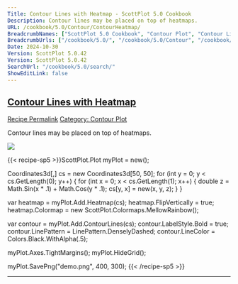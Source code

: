 ```yaml
---
Title: Contour Lines with Heatmap - ScottPlot 5.0 Cookbook
Description: Contour lines may be placed on top of heatmaps.
URL: /cookbook/5.0/Contour/ContourHeatmap/
BreadcrumbNames: ["ScottPlot 5.0 Cookbook", "Contour Plot", "Contour Lines with Heatmap"]
BreadcrumbUrls: ["/cookbook/5.0/", "/cookbook/5.0/Contour", "/cookbook/5.0/Contour/ContourHeatmap"]
Date: 2024-10-30
Version: ScottPlot 5.0.42
Version: ScottPlot 5.0.42
SearchUrl: "/cookbook/5.0/search/"
ShowEditLink: false
---
```



<h2 style='border-bottom: 0;'><a href='/cookbook/5.0/Contour/ContourHeatmap'>Contour Lines with Heatmap</a></h2>

<div class="d-flex mb-2">
<a class="btn btn-sm btn-primary me-1" href="/cookbook/5.0/Contour/ContourHeatmap">Recipe Permalink</a>
<a class="btn btn-sm btn-success me-1" href="/cookbook/5.0/Contour">Category: Contour Plot</a>
</div>

Contour lines may be placed on top of heatmaps.

[![](/cookbook/5.0/images/ContourHeatmap.png?241029205813)](/cookbook/5.0/images/ContourHeatmap.png?241029205813)

{{< recipe-sp5 >}}ScottPlot.Plot myPlot = new();

Coordinates3d[,] cs = new Coordinates3d[50, 50];
for (int y = 0; y < cs.GetLength(0); y++)
{
    for (int x = 0; x < cs.GetLength(1); x++)
    {
        double z = Math.Sin(x * .1) + Math.Cos(y * .1);
        cs[y, x] = new(x, y, z);
    }
}

var heatmap = myPlot.Add.Heatmap(cs);
heatmap.FlipVertically = true;
heatmap.Colormap = new ScottPlot.Colormaps.MellowRainbow();

var contour = myPlot.Add.ContourLines(cs);
contour.LabelStyle.Bold = true;
contour.LinePattern = LinePattern.DenselyDashed;
contour.LineColor = Colors.Black.WithAlpha(.5);

myPlot.Axes.TightMargins();
myPlot.HideGrid();

myPlot.SavePng("demo.png", 400, 300);
{{< /recipe-sp5 >}}

<hr class='my-5 invisible'>



